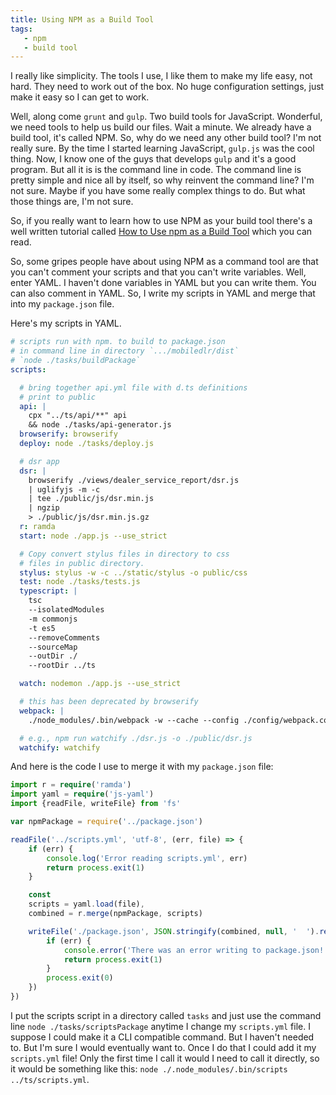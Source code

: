 ```yaml
---
title: Using NPM as a Build Tool
tags:
   - npm
   - build tool
---
```


I really like simplicity. The tools I use, I like them to make my life easy, not hard. They need to work out of the box. No huge configuration settings, just make it easy so I can get to work.

Well, along come `grunt` and `gulp`. Two build tools for JavaScript. Wonderful, we need tools to help us build our files. Wait a minute. We already have a build tool, it's called NPM. So, why do we need any other build tool? I'm not really sure. By the time I started learning JavaScript, `gulp.js` was the cool thing. Now, I know one of the guys that develops `gulp` and it's a good program. But all it is is the command line in code. The command line is pretty simple and nice all by itself, so why reinvent the command line? I'm not sure. Maybe if you have some really complex things to do. But what those things are, I'm not sure.

So, if you really want to learn how to use NPM as your build tool there's a well written tutorial called [How to Use npm as a Build Tool](http://blog.keithcirkel.co.uk/how-to-use-npm-as-a-build-tool/) which you can read.

So, some gripes people have about using NPM as a command tool are that you can't comment your scripts and that you can't write variables. Well, enter YAML. I haven't done variables in YAML but you can write them. You can also comment in YAML. So, I write my scripts in YAML and merge that into my `package.json` file.

Here's my scripts in YAML.

```yaml
# scripts run with npm. to build to package.json
# in command line in directory `.../mobiledlr/dist`
# `node ./tasks/buildPackage`
scripts:

  # bring together api.yml file with d.ts definitions
  # print to public
  api: |
    cpx "../ts/api/**" api
    && node ./tasks/api-generator.js
  browserify: browserify
  deploy: node ./tasks/deploy.js

  # dsr app
  dsr: |
    browserify ./views/dealer_service_report/dsr.js
    | uglifyjs -m -c
    | tee ./public/js/dsr.min.js
    | ngzip
    > ./public/js/dsr.min.js.gz
  r: ramda
  start: node ./app.js --use_strict

  # Copy convert stylus files in directory to css
  # files in public directory.
  stylus: stylus -w -c ../static/stylus -o public/css
  test: node ./tasks/tests.js
  typescript: |
    tsc
    --isolatedModules
    -m commonjs
    -t es5
    --removeComments
    --sourceMap
    --outDir ./
    --rootDir ../ts

  watch: nodemon ./app.js --use_strict

  # this has been deprecated by browserify
  webpack: |
    ./node_modules/.bin/webpack -w --cache --config ./config/webpack.config.js

  # e.g., npm run watchify ./dsr.js -o ./public/dsr.js
  watchify: watchify
```

And here is the code I use to merge it with my `package.json` file:

```typescript
import r = require('ramda')
import yaml = require('js-yaml')
import {readFile, writeFile} from 'fs'

var npmPackage = require('../package.json')

readFile('../scripts.yml', 'utf-8', (err, file) => {
    if (err) {
        console.log('Error reading scripts.yml', err)
        return process.exit(1)
    }

    const
    scripts = yaml.load(file),
    combined = r.merge(npmPackage, scripts)

    writeFile('./package.json', JSON.stringify(combined, null, '  ').replace(/\\n/g, ' '), err => {
        if (err) {
            console.error('There was an error writing to package.json!', err)
            return process.exit(1)
        }
        process.exit(0)
    })
})
```

I put the scripts script in a directory called `tasks` and just use the command line `node ./tasks/scriptsPackage` anytime I change my `scripts.yml` file. I suppose I could make it a CLI compatible command. But I haven't needed to. But I'm sure I would eventually want to. Once I do that I could add it my `scripts.yml` file! Only the first time I call it would I need to call it directly, so it would be something like this: `node ./.node_modules/.bin/scripts ../ts/scripts.yml`.
